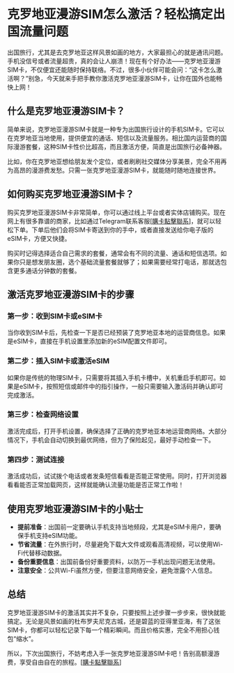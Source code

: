 # 克罗地亚漫游SIM怎么激活？轻松搞定出国流量问题

出国旅行，尤其是去克罗地亚这样风景如画的地方，大家最担心的就是通讯问题。手机没信号或者流量超贵，真的会让人崩溃！现在有个好办法——克罗地亚漫游SIM卡，不仅便宜还能随时保持联络。不过，很多小伙伴可能会问：“这卡怎么激活啊？”别急，今天就来手把手教你激活克罗地亚漫游SIM卡，让你在国外也能畅快上网！

## 什么是克罗地亚漫游SIM卡？

简单来说，克罗地亚漫游SIM卡就是一种专为出国旅行设计的手机SIM卡。它可以在克罗地亚当地使用，提供便宜的通话、短信以及流量服务。相比国内运营商的国际漫游套餐，这种SIM卡性价比超高，而且激活方便，简直是出国旅行必备神器。

比如，你在克罗地亚想给朋友发个定位，或者刷刷社交媒体分享美景，完全不用再为高昂的漫游费发愁。只需一张克罗地亚漫游SIM卡，就能随时随地连接世界。

## 如何购买克罗地亚漫游SIM卡？

购买克罗地亚漫游SIM卡非常简单，你可以通过线上平台或者实体店铺购买。现在网上有很多靠谱的商家，比如通过Telegram联系客服[[購卡點擊聯系](https://t.me/s/esim1088)]，就可以轻松下单。下单后他们会将SIM卡寄送到你的手中，或者直接发送给你电子版的eSIM卡，方便又快捷。

购买时记得选择适合自己需求的套餐，通常会有不同的流量、通话和短信选项。如果你只是想发朋友圈，选个基础流量套餐就够了；如果需要经常打电话，那就选包含更多通话分钟数的套餐。

## 激活克罗地亚漫游SIM卡的步骤

### 第一步：收到SIM卡或eSIM卡
当你收到SIM卡后，先检查一下是否已经预装了克罗地亚本地的运营商信息。如果是eSIM卡，直接在手机设置里添加新的eSIM配置文件即可。

### 第二步：插入SIM卡或激活eSIM
如果你是传统的物理SIM卡，只需要将其插入手机卡槽中，关机重启手机即可。如果是eSIM卡，按照短信或邮件中的指引操作，一般只需要输入激活码并确认即可完成激活。

### 第三步：检查网络设置
激活完成后，打开手机设置，确保选择了正确的克罗地亚本地运营商网络。大部分情况下，手机会自动切换到最优网络，但为了保险起见，最好手动检查一下。

### 第四步：测试连接
激活成功后，试试拨个电话或者发条短信看看是否能正常使用。同时，打开浏览器看看能否正常加载网页，这样就能确认流量功能是否正常工作啦！

## 使用克罗地亚漫游SIM卡的小贴士

- **提前准备**：出国前一定要确认手机支持当地频段，尤其是eSIM卡用户，要确保手机支持eSIM功能。
- **节省流量**：在外旅行时，尽量避免下载大文件或观看高清视频，可以使用Wi-Fi代替移动数据。
- **备份重要信息**：出国前备份好重要资料，以防万一手机出现问题无法使用。
- **注意安全**：公共Wi-Fi虽然方便，但要注意网络安全，避免泄露个人信息。

## 总结

克罗地亚漫游SIM卡的激活其实并不复杂，只要按照上述步骤一步步来，很快就能搞定。无论是风景如画的杜布罗夫尼克古城，还是碧蓝的亚得里亚海，有了这张SIM卡，你都可以轻松记录下每一个精彩瞬间。而且价格实惠，完全不用担心钱包“缩水”。

所以，下次出国旅行，不妨考虑入手一张克罗地亚漫游SIM卡吧！告别高额漫游费，享受自由自在的旅程。[[購卡點擊聯系](https://t.me/s/esim1088)]